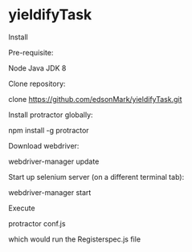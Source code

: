 # yieldifyTask

Install

Pre-requisite:

Node
Java JDK 8

Clone repository:

clone https://github.com/edsonMark/yieldifyTask.git

Install protractor globally:

npm install -g protractor

Download webdriver:

webdriver-manager update

Start up  selenium server (on a different terminal tab):

webdriver-manager start

Execute

protractor conf.js

which would run the Registerspec.js file


